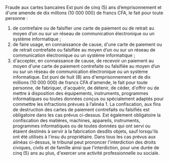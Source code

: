 Fraude aux cartes bancaires
Est puni de cinq (5) ans d’emprisonnement et d'une amende de dix millions     (10 000 000) de francs CFA, le fait pour toute personne :
1. de contrefaire  ou  de  falsifier  une  carte  de paiement ou de  retrait au moyen  d’un ou sur un  réseau  de communication électronique ou un système informatique ;
1. de faire usage, en connaissance de cause, d'une carte de paiement ou de retrait contrefaite ou falsifiée au moyen d’un ou sur un réseau de communication électronique ou un système informatique ;
1. d'accepter, en connaissance de cause, de recevoir un paiement au moyen d'une carte de paiement contrefaite ou falsifiée au moyen d’un ou sur un réseau de communication électronique ou un système informatique.
Est puni de huit (8) ans d'emprisonnement et de dix millions (10 000 000) de francs CFA d'amende, le fait pour toute personne, de fabriquer, d'acquérir, de détenir, de céder, d'offrir ou de mettre à disposition des équipements, instruments, programmes informatiques ou toutes données conçus ou spécialement adaptés pour commettre les infractions prévues à l’alinéa 1.
La confiscation, aux fins de destruction des cartes de paiement contrefaits ou falsifiés est obligatoire dans les cas prévus ci-dessus. Est également obligatoire la confiscation des matières, machines, appareils, instruments, programmes informatiques ou de toutes données qui ont servi ou étaient destinés à servir à la fabrication desdits objets, sauf lorsqu'ils ont été utilisés à l'insu du propriétaire.
Dans tous les cas prévus aux alinéas ci-dessus, le tribunal peut prononcer l'interdiction des droits civiques, civils et de famille ainsi que l'interdiction, pour une durée de cinq (5) ans au plus, d'exercer une activité professionnelle ou sociale.